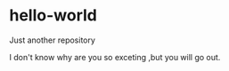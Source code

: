 hello-world
===========

Just another repository

I don't know why are you so exceting ,but you will go out.
